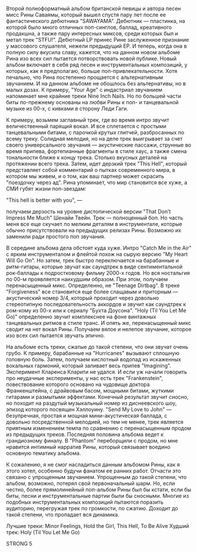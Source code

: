 Второй полноформатный альбом британской певицы и автора песен мисс Рины Саваямы, который вышел спустя пару лет после ее фантастического дебютника "SAWAYAMA". Дебютник — пластинка, на которой было много отличных поп-синглов, баллад, креативного продакшна, а также пару интересных миксов, среди которых был и метал трек "STFU!". Дебютный LP принес Рине заслуженное признание у массового слушателя, нежели предыдущий EP. И теперь, когда она в полную силу вкусила славу, кажется, что на данном новом альбоме Рина изо всех сил пытается потворствовать новой публике. Новый альбом включает в себя ряд песен и инструментальных композиций, у которых, как я предполагаю, больше поп-привлекательности. Хотя печально, что Рина постепенно прощается с альтернативным звучанием. И на данном альбоме не обошлось без альтернативы, но в малых дозах. К примеру, "Your Age" с индастриал звучанием напоминает мне крайние треки Nine Inch Nails. Но по большей части биты по-прежнему основаны на любви Рины к поп- и танцевальной музыке из 00-х, с кивками в сторону Леди Гаги.

К примеру, возьмем заглавный трек, где во время интро звучит величественный парящий вокал. И все сплетается с простыми танцевальными битами, с парочкой крутых глитчей, разбросанных по всему треку. Солидная мелодия, но на деле трек выигрывает за счет своего универсального звучания — акустические пассажи, струнные во время припева, фортепианные фрагменты в стиле хаус, а также смена тональности ближе к концу трека. Столько вкусных деталей на протяжении всего трека. Затем, идет дерзкий трек "This Hell", который представляет собой комментарий о пытках современного мира, в котором мы живем, и о том, как ваш партнер может скрасить "поездочку через ад". Рина упоминает, что мир становится все хуже, а СМИ губят жизни поп-звездам:

"This hell is better with you", —

получаем дерзость на уровне дистопической версии "That Don’t Impress Me Much" Шенайи Твейн. Трек — полноценный боп. Но часть меня все еще скучает по мелким деталям в инструментале, которые обычно присутствовали на предыдущих релизах Рины. Возможно их заменили ради простого поп звучания.

В середине альбома дела обстоят куда хуже. Интро "Catch Me in the Air" с ярким инструменталом и флейтой похож на сырую версию "My Heart Will Go On". Но затем, трек быстро переключается на барабанные и ритм-гитары, которые звучат как саундтрек в виде сентиментальной рок-баллады к подростковому фильму 2000-х годов. Но вся ностальгия по 00-м проявляется наихудшим образом. При этом, получаем перенасыщенный микс. Определенно, не "Teenage Dirtbag". В треке "Forgiveness" все становится еще более слащавым и приторным — акустический номер 3/4, который проходит через довольно стереотипную последовательность аккордов и звучит как саундтрек к ром-кому из 00-х или к сериалу "Бухта Доусона". "Holy (Til You Let Me Go)" определенно звучит комплекснее на фоне винтажных танцевальных ритмов в стиле транс. И опять же, перенасыщенный микс сводит на нет вокал Рины. Получаем вялое и нелепое звучание, которое изо всех сил пытается звучать эпично.

На альбоме есть треки, сжатые до такой степени, что они звучат очень грубо. К примеру, барабанные на "Hurricanes" вызывают сплошную головную боль. Затем, получаем кислотный водопад из искаженных вокальных гармоний, который заливает весь припев "Imagining". Эксперимент Кларенса Кларити не удался. И если уж начали говорить про неудачные эксперименты, у нас есть трек "Frankenstein", повествование которого основано на чудовище доктора Франкенштейна, с драйвовым басом, мощными битами, жуткими гитарами и размытыми эффектами. Конечный результат звучит сносно, но походит на раздутый музыкальный номер из диснеевского шоу, эпизод которого посвящен Хэллоуину. "Send My Love to John" — безупречная, простая и мощная мини-акустическая баллада, с довольно посредственной мелодией, но тем не менее, трек является приятным изменением темпа по сравнению с перенасыщенным продом из предыдущих треков. Последняя половина альбома ведет к грандиозному финалу. В "Phantom" переборщили с продом, но мне нравится интимный нарратив Рины, который связывает воедино основную тематику альбома.

К сожалению, я не смог насладиться данным альбомом Рины, как я этого хотел, особенно будучи фанатом ее ранних работ. Отчасти это связано с упрощенным звучанием. Упрощенным до такой степени, что альбом, возможно, потерял свой первоначальный шарм. Но, если честно, более прямолинейный поп-альбом Рины был бы кстати, если бы биты, песни и инструментальные партии были бы сносными. Многие из подобных инструментальных композиций пытаются поразить аудиторию, перегружая трек по громкости, по сжатию. Доходит до такой степени, что пропадает вся динамика.

Лучшие треки: Minor Feelings, Hold the Girl, This Hell, To Be Alive
Худший трек: Holy (Til You Let Me Go)

STRONG 5
